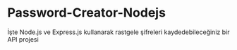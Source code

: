 # Password-Creator-Nodejs
İşte Node.js ve Express.js kullanarak rastgele şifreleri kaydedebileceğiniz bir API projesi
